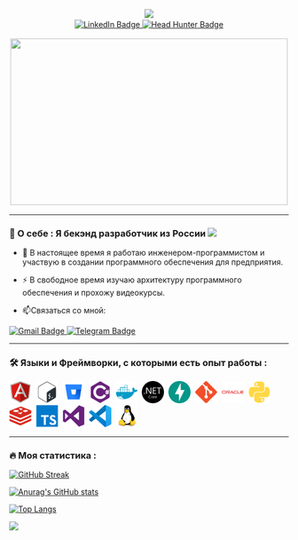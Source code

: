 <div id="header" align="center">
  <img src="https://media.giphy.com/media/LEe5yo2E9Fi3FmuEPK/giphy.gif" width="100"/>
  <div id="badges">  
  <a href="https://www.linkedin.com/in/%D0%B4%D0%B5%D0%BD%D0%B8%D1%81-%D1%88%D0%B8%D0%BF%D0%B5%D0%BB%D0%BE%D0%B2-35254a18a/">
    <img src="https://img.shields.io/badge/LinkedIn-blue?style=for-the-badge&logo=linkedin&logoColor=white" alt="LinkedIn Badge"/>
  </a>
  <a href="https://nn.hh.ru/resume/2b556b2dff0bf199950039ed1f535744546f48">
    <img src="https://img.shields.io/badge/head hunter-gren?style=for-the-badge&logo=hh&logoColor=white" alt="Head Hunter Badge"/>
  </a>
  </div>
  <img src="https://komarev.com/ghpvc/?username=Shipastic&style=flat-square&color=blue" alt=""/>
</div>
<div align="center">
  <img src="https://media.giphy.com/media/1GEATImIxEXVR79Dhk/giphy.gif" width="500" height="300"/>
</div>

---

### :red_circle: О себе : Я бекэнд разработчик из России <img src="https://media.giphy.com/media/WUlplcMpOCEmTGBtBW/giphy.gif" width="30"> 

- :telescope: В настоящее время я работаю инженером-программистом и участвую в создании программного обеспечения для предприятия.

- :zap: В свободное время изучаю архитектуру программного обеспечения и прохожу видеокурсы.

- :mailbox:Связаться со мной: 
 <div id="badges">  
   <a href="denkul87@gmail.com">
    <img src="https://img.shields.io/badge/Email-yellow?style=for-the-badge&logo=gmail&logoColor=white" alt="Gmail Badge"/>
   </a>
   <a href="https://t.me/DenShipelov">
    <img src="https://img.shields.io/badge/Telegram-red?style=for-the-badge&logo=telegram&logoColor=white" alt="Telegram Badge"/>
   </a>
 </div>
   
---

### :hammer_and_wrench: Языки и Фреймворки, с которыми есть опыт работы :
<div>
  <img src="https://github.com/devicons/devicon/blob/master/icons/angularjs/angularjs-original.svg" title="Angular" alt="Angular" width="40" height="40"/>&nbsp;
  <img src="https://github.com/devicons/devicon/blob/master/icons/bash/bash-plain.svg" title="Bash" alt="Bash" width="40" height="40"/>&nbsp;
  <img src="https://github.com/devicons/devicon/blob/master/icons/bitbucket/bitbucket-original.svg" title="Bitbucket" alt="Bitbucket" width="40" height="40"/>&nbsp;
  <img src="https://github.com/devicons/devicon/blob/master/icons/csharp/csharp-plain.svg" title="C#" alt="C#" width="40" height="40"/>&nbsp;
  <img src="https://github.com/devicons/devicon/blob/master/icons/docker/docker-plain.svg" title="docker" alt="docker" width="40" height="40"/>&nbsp;
  <img src="https://github.com/devicons/devicon/blob/master/icons/dotnetcore/dotnetcore-plain.svg" title="dotnetcore" alt="dotnetcore " width="40" height="40"/>&nbsp;
  <img src="https://github.com/devicons/devicon/blob/master/icons/fastapi/fastapi-plain.svg"  title="fastapi" alt="fastapi" width="40" height="40"/>&nbsp;
  <img src="https://github.com/devicons/devicon/blob/master/icons/git/git-plain.svg" title="git" alt="git" width="40" height="40"/>&nbsp;
  <img src="https://github.com/devicons/devicon/blob/master/icons/oracle/oracle-original.svg" title="oracle" alt="oracle" width="40" height="40"/>&nbsp;
  <img src="https://github.com/devicons/devicon/blob/master/icons/python/python-plain.svg" title="python" alt="python" width="40" height="40"/>&nbsp;
  <img src="https://github.com/devicons/devicon/blob/master/icons/redis/redis-plain.svg" title="redis"  alt="redis" width="40" height="40"/>&nbsp;
  <img src="https://github.com/devicons/devicon/blob/master/icons/typescript/typescript-plain.svg" title="typescript"  alt="typescript" width="40" height="40"/>&nbsp;
  <img src="https://github.com/devicons/devicon/blob/master/icons/visualstudio/visualstudio-plain.svg" title="visualstudio" alt="visualstudio" width="40" height="40"/>&nbsp;
  <img src="https://github.com/devicons/devicon/blob/master/icons/vscode/vscode-original.svg" title="vscode" alt="vscode" width="40" height="40"/>&nbsp;
  <img src="https://github.com/devicons/devicon/blob/master/icons/linux/linux-original.svg" title="linux" **alt="linux" width="40" height="40"/>
</div>

---

### :fire: Моя статистика :

[![GitHub Streak](http://github-readme-streak-stats.herokuapp.com?user=Shipastic&theme=dark&hide_border=true&locale=ru&date_format=M%20j%5B%2C%20Y%5D&exclude_days=Sun%2CSat)](https://git.io/streak-stats)

[![Anurag's GitHub stats](https://github-readme-stats.vercel.app/api?username=Shipastic)](https://github.com/anuraghazra/github-readme-stats)

[![Top Langs](https://github-readme-stats.vercel.app/api/top-langs/?username=Shipastic)](https://github.com/anuraghazra/github-readme-stats)

![](https://github-profile-summary-cards.vercel.app/api/cards/repos-per-language?username=Shipastic&theme=solarized_dark)
<!--
**Shipastic/Shipastic** is a ✨ _special_ ✨ repository because its `README.md` (this file) appears on your GitHub profile.

Here are some ideas to get you started:

- 🔭 I’m currently working on ...
- 🌱 I’m currently learning ...
- 👯 I’m looking to collaborate on ...
- 🤔 I’m looking for help with ...
- 💬 Ask me about ...
- 📫 How to reach me: ...
- 😄 Pronouns: ...
- ⚡ Fun fact: ...
-->
